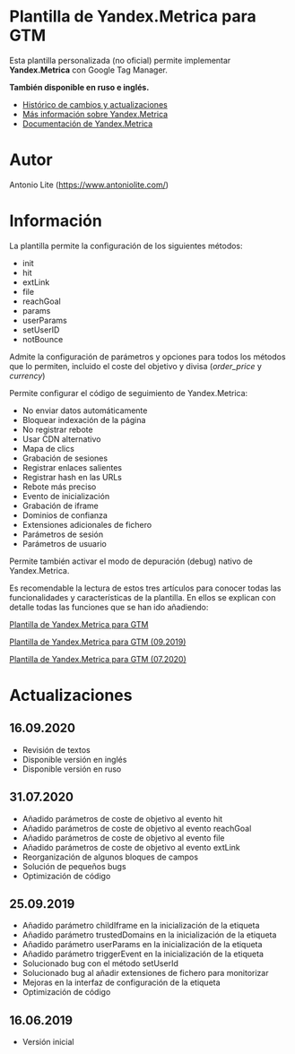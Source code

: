 # Plantilla de Yandex.Metrica para GTM

Esta plantilla personalizada (no oficial) permite implementar **Yandex.Metrica** con Google Tag Manager.

**También disponible en ruso e inglés.**

- [Histórico de cambios y actualizaciones](https://www.antoniolite.com/plantilla-de-yandex-metrica-para-gtm/)
- [Más información sobre Yandex.Metrica](https://metrica.yandex.com)
- [Documentación de Yandex.Metrica](https://yandex.com/support/metrica/index.html)

# Autor

Antonio Lite (https://www.antoniolite.com/)

# Información

La plantilla permite la configuración de los siguientes métodos:

- init
- hit
- extLink
- file
- reachGoal
- params
- userParams
- setUserID
- notBounce

Admite la configuración de parámetros y opciones para todos los métodos que lo permiten, incluido el coste del objetivo y divisa (_order\_price_ y _currency_)

Permite configurar el código de seguimiento de Yandex.Metrica:

- No enviar datos automáticamente
- Bloquear indexación de la página
- No registrar rebote
- Usar CDN alternativo
- Mapa de clics
- Grabación de sesiones
- Registrar enlaces salientes
- Registrar hash en las URLs
- Rebote más preciso
- Evento de inicialización
- Grabación de iframe
- Dominios de confianza
- Extensiones adicionales de fichero
- Parámetros de sesión
- Parámetros de usuario

Permite también activar el modo de depuración (debug) nativo de Yandex.Metrica.

Es recomendable la lectura de estos tres artículos para conocer todas las funcionalidades y características de la plantilla. En ellos se explican con detalle todas las funciones que se han ido añadiendo:

[Plantilla de Yandex.Metrica para GTM](https://www.antoniolite.com/2019/06/plantilla-de-yandex-metrica-para-gtm/)

[Plantilla de Yandex.Metrica para GTM (09.2019)](https://www.antoniolite.com/2019/09/plantilla-de-yandex-metrica-para-gtm-09-2019/)

[Plantilla de Yandex.Metrica para GTM (07.2020)](https://www.antoniolite.com/2020/07/plantilla-de-yandex-metrica-para-gtm-07-2020)

# Actualizaciones

## 16.09.2020

- Revisión de textos
- Disponible versión en inglés
- Disponible versión en ruso

## 31.07.2020

- Añadido parámetros de coste de objetivo al evento hit
- Añadido parámetros de coste de objetivo al evento reachGoal
- Añadido parámetros de coste de objetivo al evento file
- Añadido parámetros de coste de objetivo al evento extLink
- Reorganización de algunos bloques de campos
- Solución de pequeños bugs
- Optimización de código

## 25.09.2019

- Añadido parámetro childIframe en la inicialización de la etiqueta
- Añadido parámetro trustedDomains en la inicialización de la etiqueta
- Añadido parámetro userParams en la inicialización de la etiqueta
- Añadido parámetro triggerEvent en la inicialización de la etiqueta
- Solucionado bug con el método setUserId
- Solucionado bug al añadir extensiones de fichero para monitorizar
- Mejoras en la interfaz de configuración de la etiqueta
- Optimización de código

## 16.06.2019

- Versión inicial

